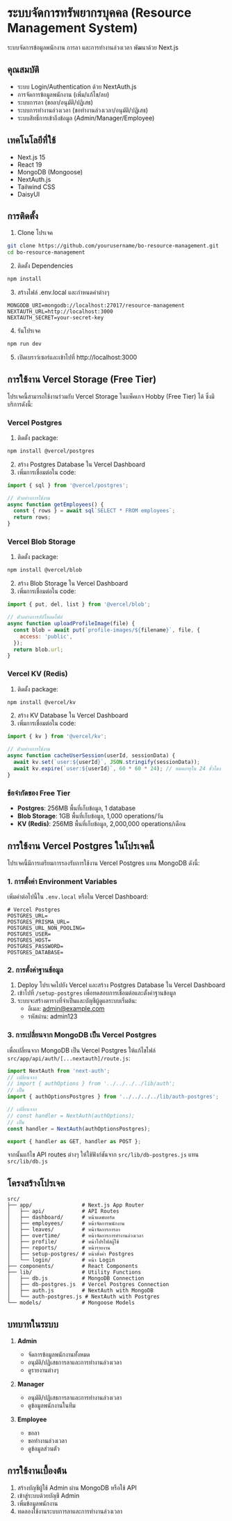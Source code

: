 # ระบบจัดการทรัพยากรบุคคล (Resource Management System)

ระบบจัดการข้อมูลพนักงาน การลา และการทำงานล่วงเวลา พัฒนาด้วย Next.js

## คุณสมบัติ

- ระบบ Login/Authentication ด้วย NextAuth.js
- การจัดการข้อมูลพนักงาน (เพิ่ม/แก้ไข/ลบ)
- ระบบการลา (ขอลา/อนุมัติ/ปฏิเสธ)
- ระบบการทำงานล่วงเวลา (ขอทำงานล่วงเวลา/อนุมัติ/ปฏิเสธ)
- ระบบสิทธิ์การเข้าถึงข้อมูล (Admin/Manager/Employee)

## เทคโนโลยีที่ใช้

- Next.js 15
- React 19
- MongoDB (Mongoose)
- NextAuth.js
- Tailwind CSS
- DaisyUI

## การติดตั้ง

1. Clone โปรเจค
```bash
git clone https://github.com/yourusername/bo-resource-management.git
cd bo-resource-management
```

2. ติดตั้ง Dependencies
```bash
npm install
```

3. สร้างไฟล์ .env.local และกำหนดค่าต่างๆ
```
MONGODB_URI=mongodb://localhost:27017/resource-management
NEXTAUTH_URL=http://localhost:3000
NEXTAUTH_SECRET=your-secret-key
```

4. รันโปรเจค
```bash
npm run dev
```

5. เปิดเบราว์เซอร์และเข้าไปที่ http://localhost:3000

## การใช้งาน Vercel Storage (Free Tier)

โปรเจคนี้สามารถใช้งานร่วมกับ Vercel Storage ในแพ็คเกจ Hobby (Free Tier) ได้ ซึ่งมีบริการดังนี้:

### Vercel Postgres

1. ติดตั้ง package:
```bash
npm install @vercel/postgres
```

2. สร้าง Postgres Database ใน Vercel Dashboard
3. เพิ่มการเชื่อมต่อใน code:
```javascript
import { sql } from '@vercel/postgres';

// ตัวอย่างการใช้งาน
async function getEmployees() {
  const { rows } = await sql`SELECT * FROM employees`;
  return rows;
}
```

### Vercel Blob Storage

1. ติดตั้ง package:
```bash
npm install @vercel/blob
```

2. สร้าง Blob Storage ใน Vercel Dashboard
3. เพิ่มการเชื่อมต่อใน code:
```javascript
import { put, del, list } from '@vercel/blob';

// ตัวอย่างการอัปโหลดไฟล์
async function uploadProfileImage(file) {
  const blob = await put(`profile-images/${filename}`, file, {
    access: 'public',
  });
  return blob.url;
}
```

### Vercel KV (Redis)

1. ติดตั้ง package:
```bash
npm install @vercel/kv
```

2. สร้าง KV Database ใน Vercel Dashboard
3. เพิ่มการเชื่อมต่อใน code:
```javascript
import { kv } from '@vercel/kv';

// ตัวอย่างการใช้งาน
async function cacheUserSession(userId, sessionData) {
  await kv.set(`user:${userId}`, JSON.stringify(sessionData));
  await kv.expire(`user:${userId}`, 60 * 60 * 24); // หมดอายุใน 24 ชั่วโมง
}
```

### ข้อจำกัดของ Free Tier

- **Postgres**: 256MB พื้นที่เก็บข้อมูล, 1 database
- **Blob Storage**: 1GB พื้นที่เก็บข้อมูล, 1,000 operations/วัน
- **KV (Redis)**: 256MB พื้นที่เก็บข้อมูล, 2,000,000 operations/เดือน

## การใช้งาน Vercel Postgres ในโปรเจคนี้

โปรเจคนี้มีการเตรียมการรองรับการใช้งาน Vercel Postgres แทน MongoDB ดังนี้:

### 1. การตั้งค่า Environment Variables

เพิ่มค่าต่อไปนี้ใน `.env.local` หรือใน Vercel Dashboard:

```
# Vercel Postgres
POSTGRES_URL=
POSTGRES_PRISMA_URL=
POSTGRES_URL_NON_POOLING=
POSTGRES_USER=
POSTGRES_HOST=
POSTGRES_PASSWORD=
POSTGRES_DATABASE=
```

### 2. การตั้งค่าฐานข้อมูล

1. Deploy โปรเจคไปยัง Vercel และสร้าง Postgres Database ใน Vercel Dashboard
2. เข้าไปที่ `/setup-postgres` เพื่อทดสอบการเชื่อมต่อและตั้งค่าฐานข้อมูล
3. ระบบจะสร้างตารางที่จำเป็นและบัญชีผู้ดูแลระบบเริ่มต้น:
   - อีเมล: admin@example.com
   - รหัสผ่าน: admin123

### 3. การเปลี่ยนจาก MongoDB เป็น Vercel Postgres

เพื่อเปลี่ยนจาก MongoDB เป็น Vercel Postgres ให้แก้ไขไฟล์ `src/app/api/auth/[...nextauth]/route.js`:

```javascript
import NextAuth from 'next-auth';
// เปลี่ยนจาก
// import { authOptions } from '../../../../lib/auth';
// เป็น
import { authOptionsPostgres } from '../../../../lib/auth-postgres';

// เปลี่ยนจาก
// const handler = NextAuth(authOptions);
// เป็น
const handler = NextAuth(authOptionsPostgres);

export { handler as GET, handler as POST };
```

จากนั้นแก้ไข API routes ต่างๆ ให้ใช้ฟังก์ชันจาก `src/lib/db-postgres.js` แทน `src/lib/db.js`

## โครงสร้างโปรเจค

```
src/
├── app/                # Next.js App Router
│   ├── api/            # API Routes
│   ├── dashboard/      # หน้าแดชบอร์ด
│   ├── employees/      # หน้าจัดการพนักงาน
│   ├── leaves/         # หน้าจัดการการลา
│   ├── overtime/       # หน้าจัดการการทำงานล่วงเวลา
│   ├── profile/        # หน้าโปรไฟล์ผู้ใช้
│   ├── reports/        # หน้ารายงาน
│   ├── setup-postgres/ # หน้าตั้งค่า Postgres
│   └── login/          # หน้า Login
├── components/         # React Components
├── lib/                # Utility Functions
│   ├── db.js           # MongoDB Connection
│   ├── db-postgres.js  # Vercel Postgres Connection
│   ├── auth.js         # NextAuth with MongoDB
│   └── auth-postgres.js # NextAuth with Postgres
└── models/             # Mongoose Models
```

## บทบาทในระบบ

1. **Admin**
   - จัดการข้อมูลพนักงานทั้งหมด
   - อนุมัติ/ปฏิเสธการลาและการทำงานล่วงเวลา
   - ดูรายงานต่างๆ

2. **Manager**
   - อนุมัติ/ปฏิเสธการลาและการทำงานล่วงเวลา
   - ดูข้อมูลพนักงานในทีม

3. **Employee**
   - ขอลา
   - ขอทำงานล่วงเวลา
   - ดูข้อมูลส่วนตัว

## การใช้งานเบื้องต้น

1. สร้างบัญชีผู้ใช้ Admin ผ่าน MongoDB หรือใช้ API
2. เข้าสู่ระบบด้วยบัญชี Admin
3. เพิ่มข้อมูลพนักงาน
4. ทดลองใช้งานระบบการลาและการทำงานล่วงเวลา
